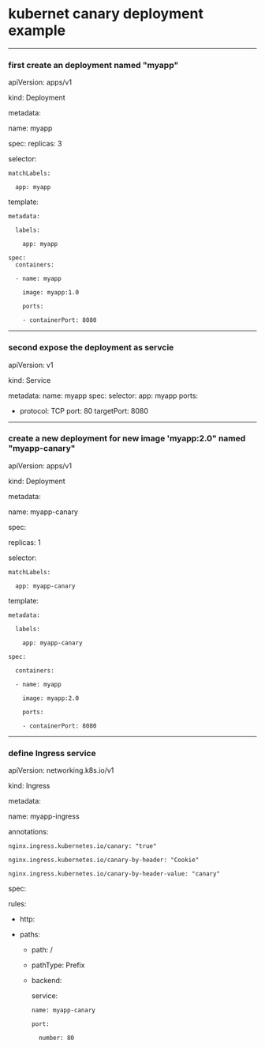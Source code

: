 # kubernet canary deployment example
---
### first create an deployment named "myapp"
apiVersion: apps/v1

kind: Deployment

metadata:

  name: myapp
  
spec:
  replicas: 3
  
  selector:
  
    matchLabels:
    
      app: myapp
      
  template:
  
    metadata:
    
      labels:
      
        app: myapp
        
    spec:
      containers:
      
      - name: myapp
      
        image: myapp:1.0
        
        ports:
        
        - containerPort: 8080

---
### second expose the deployment as servcie  
apiVersion: v1

kind: Service 

metadata:
  name: myapp
spec:
  selector:
    app: myapp
  ports:
  - protocol: TCP
    port: 80
    targetPort: 8080


---
### create a new deployment  for  new image 'myapp:2.0" named "myapp-canary"
apiVersion: apps/v1

kind: Deployment

metadata:

  name: myapp-canary
  
spec:


  replicas: 1
  
  selector:
  
    matchLabels:
    
      app: myapp-canary
      
  template:
  
    metadata:
    
      labels:
      
        app: myapp-canary
        
    spec:
    
      containers:
      
      - name: myapp
      
        image: myapp:2.0
        
        ports:
        
        - containerPort: 8080

---
### define Ingress service

apiVersion: networking.k8s.io/v1

kind: Ingress

metadata:

  name: myapp-ingress
  
  annotations:
  
    nginx.ingress.kubernetes.io/canary: "true"
    
    nginx.ingress.kubernetes.io/canary-by-header: "Cookie"
    
    nginx.ingress.kubernetes.io/canary-by-header-value: "canary"
    
spec:

  rules:
  
  - http:
  - 
      paths:
      
      - path: /
      - pathType: Prefix
      - 
        backend:
        
          service:
          
            name: myapp-canary
            
            port:
            
              number: 80

